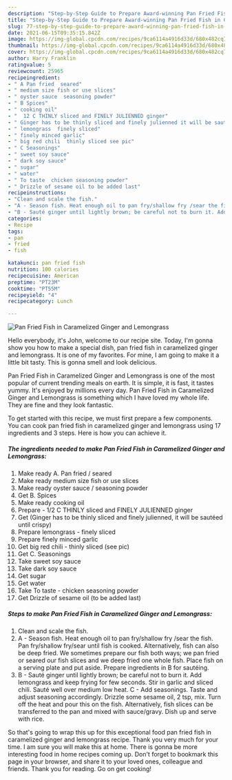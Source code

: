 ```yaml
---
description: "Step-by-Step Guide to Prepare Award-winning Pan Fried Fish in Caramelized Ginger and Lemongrass"
title: "Step-by-Step Guide to Prepare Award-winning Pan Fried Fish in Caramelized Ginger and Lemongrass"
slug: 77-step-by-step-guide-to-prepare-award-winning-pan-fried-fish-in-caramelized-ginger-and-lemongrass
date: 2021-06-15T09:35:15.842Z
image: https://img-global.cpcdn.com/recipes/9ca6114a4916d33d/680x482cq70/pan-fried-fish-in-caramelized-ginger-and-lemongrass-recipe-main-photo.jpg
thumbnail: https://img-global.cpcdn.com/recipes/9ca6114a4916d33d/680x482cq70/pan-fried-fish-in-caramelized-ginger-and-lemongrass-recipe-main-photo.jpg
cover: https://img-global.cpcdn.com/recipes/9ca6114a4916d33d/680x482cq70/pan-fried-fish-in-caramelized-ginger-and-lemongrass-recipe-main-photo.jpg
author: Harry Franklin
ratingvalue: 5
reviewcount: 25965
recipeingredient:
- " A Pan fried  seared"
- " medium size fish or use slices"
- " oyster sauce  seasoning powder"
- " B Spices"
- " cooking oil"
- "  12 C THINLY sliced and FINELY JULIENNED ginger"
- " Ginger has to be thinly sliced and finely julienned it will be sauted until crispy"
- " lemongrass  finely sliced"
- " finely minced garlic"
- " big red chili  thinly sliced see pic"
- " C Seasonings"
- " sweet soy sauce"
- " dark soy sauce"
- " sugar"
- " water"
- " To taste  chicken seasoning powder"
- " Drizzle of sesame oil to be added last"
recipeinstructions:
- "Clean and scale the fish."
- "A - Season fish. Heat enough oil to pan fry/shallow fry /sear the fish. Pan fry/shallow fry/sear until fish is cooked. Alternatively, fish can also be deep fried. We sometimes prepare our fish both ways; we pan fried or seared our fish slices and we deep fried one whole fish. Place fish on a serving plate and put aside. Prepare ingredients in B for sautéing."
- "B - Sauté ginger until lightly brown; be careful not to burn it. Add lemongrass and keep frying for few seconds. Stir in garlic and sliced chili. Sauté well over medium low heat. C - Add seasonings. Taste and adjust seasoning accordingly. Drizzle some sesame oil, 2 tsp, mix. Turn off the heat and pour this on the fish. Alternatively, fish slices can be transferred to the pan and mixed with sauce/gravy. Dish up and serve with rice."
categories:
- Recipe
tags:
- pan
- fried
- fish

katakunci: pan fried fish 
nutrition: 100 calories
recipecuisine: American
preptime: "PT23M"
cooktime: "PT55M"
recipeyield: "4"
recipecategory: Lunch

---
```



![Pan Fried Fish in Caramelized Ginger and Lemongrass](https://img-global.cpcdn.com/recipes/9ca6114a4916d33d/680x482cq70/pan-fried-fish-in-caramelized-ginger-and-lemongrass-recipe-main-photo.jpg)

Hello everybody, it's John, welcome to our recipe site. Today, I'm gonna show you how to make a special dish, pan fried fish in caramelized ginger and lemongrass. It is one of my favorites. For mine, I am going to make it a little bit tasty. This is gonna smell and look delicious.

Pan Fried Fish in Caramelized Ginger and Lemongrass is one of the most popular of current trending meals on earth. It is simple, it is fast, it tastes yummy. It's enjoyed by millions every day. Pan Fried Fish in Caramelized Ginger and Lemongrass is something which I have loved my whole life. They are fine and they look fantastic.




To get started with this recipe, we must first prepare a few components. You can cook pan fried fish in caramelized ginger and lemongrass using 17 ingredients and 3 steps. Here is how you can achieve it.

<!--inarticleads1-->

##### The ingredients needed to make Pan Fried Fish in Caramelized Ginger and Lemongrass:

1. Make ready  A. Pan fried / seared
1. Make ready  medium size fish or use slices
1. Make ready  oyster sauce / seasoning powder
1. Get  B. Spices
1. Make ready  cooking oil
1. Prepare  - 1/2 C THINLY sliced and FINELY JULIENNED ginger
1. Get  (Ginger has to be thinly sliced and finely julienned, it will be sautéed until crispy)
1. Prepare  lemongrass - finely sliced
1. Prepare  finely minced garlic
1. Get  big red chili - thinly sliced (see pic)
1. Get  C. Seasonings
1. Take  sweet soy sauce
1. Take  dark soy sauce
1. Get  sugar
1. Get  water
1. Take  To taste - chicken seasoning powder
1. Get  Drizzle of sesame oil (to be added last)




<!--inarticleads2-->

##### Steps to make Pan Fried Fish in Caramelized Ginger and Lemongrass:

1. Clean and scale the fish.
1. A - Season fish. Heat enough oil to pan fry/shallow fry /sear the fish. Pan fry/shallow fry/sear until fish is cooked. Alternatively, fish can also be deep fried. We sometimes prepare our fish both ways; we pan fried or seared our fish slices and we deep fried one whole fish. Place fish on a serving plate and put aside. Prepare ingredients in B for sautéing.
1. B - Sauté ginger until lightly brown; be careful not to burn it. Add lemongrass and keep frying for few seconds. Stir in garlic and sliced chili. Sauté well over medium low heat. C - Add seasonings. Taste and adjust seasoning accordingly. Drizzle some sesame oil, 2 tsp, mix. Turn off the heat and pour this on the fish. Alternatively, fish slices can be transferred to the pan and mixed with sauce/gravy. Dish up and serve with rice.




So that's going to wrap this up for this exceptional food pan fried fish in caramelized ginger and lemongrass recipe. Thank you very much for your time. I am sure you will make this at home. There is gonna be more interesting food in home recipes coming up. Don't forget to bookmark this page in your browser, and share it to your loved ones, colleague and friends. Thank you for reading. Go on get cooking!
